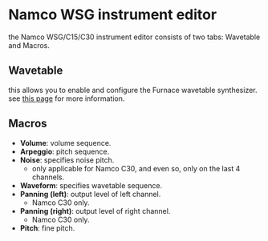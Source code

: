 # Namco WSG instrument editor

the Namco WSG/C15/C30 instrument editor consists of two tabs: Wavetable and Macros.

## Wavetable

this allows you to enable and configure the Furnace wavetable synthesizer. see [this page](wavesynth.md) for more information.

## Macros

- **Volume**: volume sequence.
- **Arpeggio**: pitch sequence.
- **Noise**: specifies noise pitch.
  - only applicable for Namco C30, and even so, only on the last 4 channels.
- **Waveform**: specifies wavetable sequence.
- **Panning (left)**: output level of left channel.
  - Namco C30 only.
- **Panning (right)**: output level of right channel.
  - Namco C30 only.
- **Pitch**: fine pitch.
